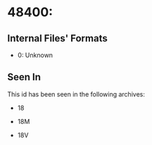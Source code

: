 # 48400: 

## Internal Files' Formats
- 0: Unknown

## Seen In

This id has been seen in the following archives:  

- 18  

- 18M  

- 18V  
